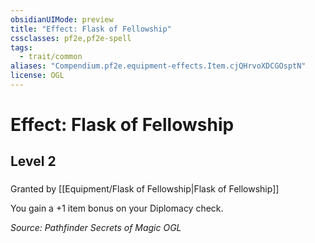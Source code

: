 ```yaml
---
obsidianUIMode: preview
title: "Effect: Flask of Fellowship"
cssclasses: pf2e,pf2e-spell
tags:
  - trait/common
aliases: "Compendium.pf2e.equipment-effects.Item.cjQHrvoXDCGOsptN"
license: OGL
---
```

# Effect: Flask of Fellowship
## Level 2
### 






Granted by [[Equipment/Flask of Fellowship|Flask of Fellowship]]

You gain a +1 item bonus on your Diplomacy check.

*Source: Pathfinder Secrets of Magic*
*OGL*